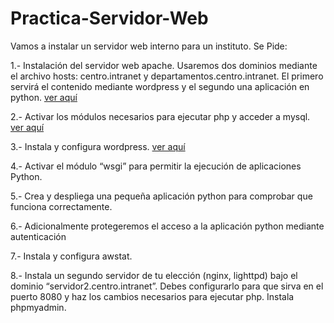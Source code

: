 # Practica-Servidor-Web

Vamos a instalar un servidor web interno para un instituto. Se Pide:

1.- Instalación del servidor web apache. Usaremos dos dominios mediante el archivo hosts: centro.intranet y departamentos.centro.intranet. El primero servirá el contenido mediante wordpress y el segundo una aplicación en python. [ver aquí](/ejercicio1/apache2.md)

2.- Activar los módulos necesarios para ejecutar php y acceder a mysql. [ver aquí](ejercicio2/php_y_msql.md)

3.- Instala y configura wordpress. [ver aquí](ejercicio3/wordpress.md)

4.- Activar el módulo “wsgi” para permitir la ejecución de aplicaciones Python.

5.- Crea y despliega una pequeña aplicación python para comprobar que funciona correctamente.

6.- Adicionalmente protegeremos el acceso a la aplicación python mediante autenticación

7.- Instala y configura awstat.

8.- Instala un segundo servidor de tu elección (nginx, lighttpd) bajo el dominio “servidor2.centro.intranet”. Debes configurarlo para que sirva en el puerto 8080 y haz los cambios necesarios para ejecutar php. Instala phpmyadmin.
